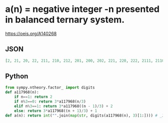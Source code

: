 # a\(n\) \= negative integer \-n presented in balanced ternary system\.
https://oeis.org/A140268
## JSON
```JSON
[2, 21, 20, 22, 211, 210, 212, 201, 200, 202, 221, 220, 222, 2111, 2110, 2112, 2101, 2100, 2102, 2121, 2120, 2122, 2011, 2010, 2012, 2001, 2000, 2002, 2021, 2020, 2022, 2211, 2210, 2212, 2201, 2200, 2202, 2221, 2220, 2222, 21111, 21110, 21112]
```
## Python
```Python
from sympy.ntheory.factor_ import digits
def a117968(n):
    if n==1: return 2
    if n%3==0: return 3*a117968(n/3)
    elif n%3==1: return 3*a117968((n - 1)/3) + 2
    else: return 3*a117968((n + 1)/3) + 1
def a(n): return int("".join(map(str, digits(a117968(n), 3)[1:]))) # _Indranil Ghosh_, Jun 06 2017
```
